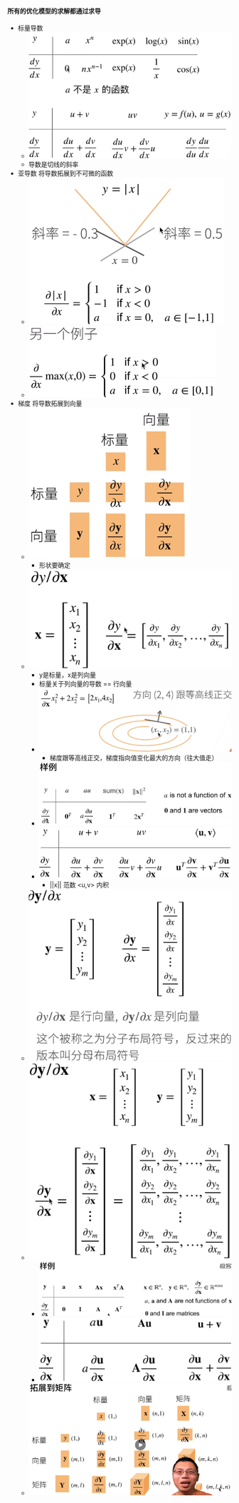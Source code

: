 #### 所有的优化模型的求解都通过求导

* 标量导数
  * ![image-20210715100406391](矩阵计算（求导）.assets/image-20210715100406391.png)
  * 导数是切线的斜率
* 亚导数 将导数拓展到不可微的函数
  * ![image-20210715100420647](矩阵计算（求导）.assets/image-20210715100420647.png)
  * ![image-20210715100433593](矩阵计算（求导）.assets/image-20210715100433593.png)
* 梯度  将导数拓展到向量
  * ![image-20210715100444932](矩阵计算（求导）.assets/image-20210715100444932.png)
    * 形状要确定
  * ![image-20210715100459299](矩阵计算（求导）.assets/image-20210715100459299.png)
    * y是标量，x是列向量
    * 标量关于列向量的导数 == 行向量
    * ![image-20210715100514601](矩阵计算（求导）.assets/image-20210715100514601.png)
      * 梯度跟等高线正交，梯度指向值变化最大的方向（往大值走）
    * ![image-20210715100528070](矩阵计算（求导）.assets/image-20210715100528070.png)
    * ![image-20210715100540756](矩阵计算（求导）.assets/image-20210715100540756.png)
      * ||x|| 范数   <u,v> 内积
  * ![image-20210715100558290](矩阵计算（求导）.assets/image-20210715100558290.png)
  * ![image-20210715100609038](矩阵计算（求导）.assets/image-20210715100609038.png)
    * ![image-20210715100627256](矩阵计算（求导）.assets/image-20210715100627256.png)
    * ![image-20210715100640026](矩阵计算（求导）.assets/image-20210715100640026.png)
  * ![image-20210715100652467](矩阵计算（求导）.assets/image-20210715100652467.png)

